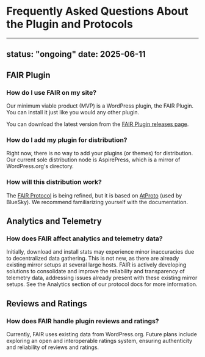 # Frequently Asked Questions About the Plugin and Protocols

---
status: "ongoing"
date: 2025-06-11
---

## FAIR Plugin

### How do I use FAIR on my site?

Our minimum viable product (MVP) is a WordPress plugin, the FAIR Plugin. You can install it just like you would any other plugin.

You can download the latest version from the [FAIR Plugin releases page](https://github.com/fairpm/fair-plugin/releases).

### How do I add my plugin for distribution?

Right now, there is no way to add your plugins (or themes) for distribution. Our current sole distribution node is AspirePress, which is a mirror of WordPress.org's directory.

### How will this distribution work?

The [FAIR Protocol](https://github.com/fairpm/fair-protocol) is being refined, but it is based on [AtProto](https://atproto.com/) (used by BlueSky). We recommend familiarizing yourself with the documentation.


## Analytics and Telemetry

### How does FAIR affect analytics and telemetry data?

Initially, download and install stats may experience minor inaccuracies due to decentralized data gathering. This is not new, as there are already existing mirror setups at several large hosts. FAIR is actively developing solutions to consolidate and improve the reliability and transparency of telemetry data, addressing issues already present with these existing mirror setups. See the Analytics section of our protocol docs for more information.

## Reviews and Ratings

### How does FAIR handle plugin reviews and ratings?

Currently, FAIR uses existing data from WordPress.org. Future plans include exploring an open and interoperable ratings system, ensuring authenticity and reliability of reviews and ratings.
